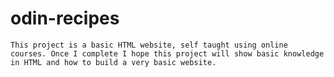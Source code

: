 # odin-recipes
    This project is a basic HTML website, self taught using online courses. Once I complete I hope this project will show basic knowledge in HTML and how to build a very basic website.
